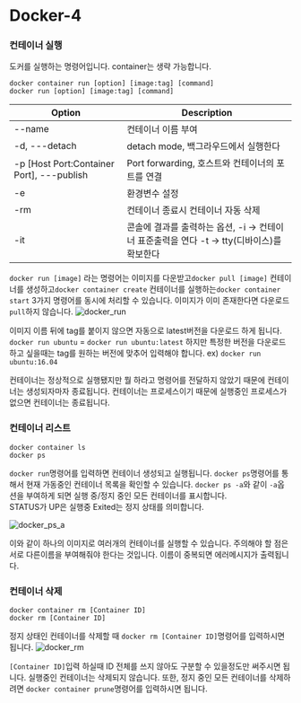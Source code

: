 # Docker-4
  

### 컨테이너 실행
도커를 실행하는 명령어입니다. container는 생략 가능합니다.

`docker container run [option] [image:tag] [command]`<br/>
`docker run [option] [image:tag] [command]`

| Option  | Description |
| ------- | -------- |
| --name | 컨테이너 이름 부여 |
| -d, ---detach | detach mode, 백그라우드에서 실행한다|
| -p [Host Port:Container Port], ---publish | Port forwarding, 호스트와 컨테이너의 포트를 연결 |
| -e | 환경변수 설정 |
| -rm | 컨테이너 종료시 컨테이너 자동 삭제 |
| -it | 콘솔에 결과를 출력하는 옵션, -i -> 컨테이너 표준출력을 연다 -t -> tty(디바이스)를 확보한다 |


`docker run [image]` 라는 명령어는 이미지를 다운받고`docker pull [image]` 컨테이너를 생성하고`docker container create` 컨테이너를 실행하는`docker container start` 3가지 명령어를 동시에 처리할 수 있습니다. 이미지가 이미 존재한다면 다운로드`pull`하지 않습니다. 
![docker_run](https://user-images.githubusercontent.com/76420201/104117172-9795a800-5362-11eb-907a-9e471f31c88b.GIF)

이미지 이름 뒤에 tag를 붙이지 않으면 자동으로 latest버전을 다운로드 하게 됩니다.
`docker run ubuntu` = `docker run ubuntu:latest` 하지만 특정한 버전을 다운로드 하고 싶을때는 tag를 원하는 버전에 맞추어 입력해야 합니다. ex) `docker run ubuntu:16.04`

컨테이너는 정상적으로 실행됐지만 뭘 하라고 명령어를 전달하지 않았기 때문에 컨테이너는 생성되자마자 종료됩니다. 컨테이너는 프로세스이기 때문에 실행중인 프로세스가 없으면 컨테이너는 종료됩니다.


### 컨테이너 리스트

`docker container ls`<br/>
`docker ps`

`docker run`명령어를 입력하면 컨테이너 생성되고 실행됩니다. `docker ps`명령어를 통해서 현재 가동중인 컨테이너 목록을 확인할 수 있습니다. `docker ps -a`와 같이 `-a`옵션을 부여하게 되면 실행 중/정지 중인 모든 컨테이너를 표시합니다.<br/>
STATUS가 UP은 실행중 Exited는 정지 상태를 의미합니다.

![docker_ps_a](https://user-images.githubusercontent.com/76420201/104118439-86519900-536c-11eb-8412-40aaa86f368c.GIF)

이와 같이 하나의 이미지로 여러개의 컨테이너를 실행할 수 있습니다. 주의해야 할 점은 서로 다른이름을 부여해줘야 한다는 것입니다. 이름이 중복되면 에러메시지가 출력됩니다.

### 컨테이너 삭제 
`docker container rm [Container ID]`<br/>
`docker rm [Container ID]`

정지 상태인 컨테이너를 삭제할 때 `docker rm [Container ID]`명령어를 입력하시면 됩니다. 
![docker_rm](https://user-images.githubusercontent.com/76420201/104118742-7d61c700-536e-11eb-822b-e792c83eb55b.GIF)

`[Container ID]`입력 하실때  ID 전체를 쓰지 않아도 구분할 수 있을정도만 써주시면 됩니다. 실행중인 컨테이너는 삭제되지 않습니다. 또한, 정지 중인 모든 컨테이너를 삭제하려면 `docker container prune`명령어를 입력하시면 됩니다.

